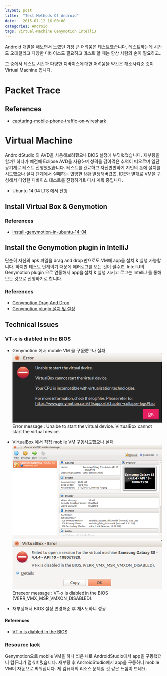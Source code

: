 ```yaml
---
layout: post
title:  "Test Methods Of Android"
date:   2015-07-12 16:00:00
categories: Android
tags: Virtual-Machine Genymotion IntelliJ
---
```


Android 개발을 해보면서 느꼈던 가장 큰 어려움은 테스트였습니다.
테스트하는데 시간도 오래걸리고 다양한 디바이스도 필요하고 테스트 할 때는 항상 사람의 손이 필요하고..

그 중에서 테스트 시간과 다양한 디바이스에 대한 어려움을 약간은 해소시켜준 것이 Virtual Machine 입니다.

<!--more-->

# Packet Trace

## References
  * [capturing-mobile-phone-traffic-on-wireshark](http://stackoverflow.com/questions/9555403/capturing-mobile-phone-traffic-on-wireshark)


# Virtual Machine
AndroidStudio 의 AVD을 사용해보려했으나 BIOS 설정에 부딪혔었습니다.
재부팅을 할까? 하다가 예전에 Eclipse AVD을 사용하며 성격을 갉아먹은 추억이 떠오르며 일단 공기계로 테스트 진행했었습니다.
테스트를 완료하고 자신만만하게 지인의 폰에 설치를 시도했으나 설치 단계에서 실패하는 민망한 상황 발생해버렸죠.
IDE와 별개로 VM을 구성해서 다양한 디바이스 테스트를 진행하기로 다시 계획 중입니다.

  * Ubuntu 14.04 LTS 에서 진행

## Install Virtual Box & Genymotion 

### References
  * [install-genymotion-in-ubuntu-14-04](http://sysads.co.uk/2014/06/install-genymotion-in-ubuntu-14-04/)


## Install the Genymotion plugin in IntelliJ 
단순히 자신의 apk 파일을 drag and drop 만으로도 VM에 app을 설치 & 실행 가능합니다.
하지만 테스트 단계이기 때문에 에러로그를 보는 것이 필수죠.
IntelliJ의 Genymotion plugin 으로 연동해서 app을 설치 & 실행 시키고 로그는 IntelliJ 를 통해 보는 것으로 진행하기로 합니다.

### References
  * [Genymotion Drag And Drop](https://www.genymotion.com/#!/)
  * [Genymotion plugin 설치 및 설정](http://webnautes.tistory.com/461)

## Technical Issues

### VT-x is diabled in the BIOS 
  * Genymotion 에서 mobile VM 을 구동했으나 실패 
  ![msg_genymotion_1.png](/images/post_img/Android/Test/msg_genymotion_1.png)
  Error message : Unalbe to start the virtual device. VirtualBox cannot start the virtual device.

  * VirtualBox 에서 직접 mobile VM 구동시도했으나 실패
  ![virtualbox_android.png](/images/post_img/Android/Test/virtualbox_android.png)
  ![msg_virtualbox_android_1.png](/images/post_img/Android/Test/msg_virtualbox_android_1.png)
  Errexeor message : VT-x is diabled in the BIOS (VERR_VMX_MSR_VMXON_DISABLED).

  * 재부팅해서 BIOS 설정 변경해준 후 재시도하니 성공

#### References
  * [VT-x is diabled in the BIOS](http://roadrunner.tistory.com/81)

### Resource lack
Genymotion으로 mobile VM을 하나 띄운 채로 AndroidStudio에서 app을 구동했더니 컴퓨터가 멈춰버렸습니다.
재부팅 후 AndroidStudio에서 app을 구동하니 mobile VM이 자동으로 띄워집니다.
제 컴퓨터의 리소스 문제일 것 같은 느낌이 드네요.




